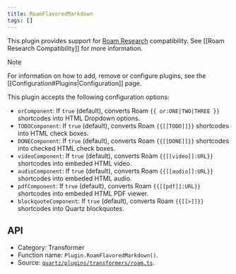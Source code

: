 ```yaml
---
title: RoamFlavoredMarkdown
tags: []
---
```


This plugin provides support for [Roam Research](https://roamresearch.com) compatibility. See [[Roam Research Compatibility]] for more information.

> [!note]
> For information on how to add, remove or configure plugins, see the [[Configuration#Plugins|Configuration]] page.

This plugin accepts the following configuration options:

- `orComponent`: If `true` (default), converts Roam `{{ or:ONE|TWO|THREE }}` shortcodes into HTML Dropdown options.
- `TODOComponent`: If `true` (default), converts Roam `{{[[TODO]]}}` shortcodes into HTML check boxes.
- `DONEComponent`: If `true` (default), converts Roam `{{[[DONE]]}}` shortcodes into checked HTML check boxes.
- `videoComponent`: If `true` (default), converts Roam `{{[[video]]:URL}}` shortcodes into embeded HTML video.
- `audioComponent`: If `true` (default), converts Roam `{{[[audio]]:URL}}` shortcodes into embeded HTML audio.
- `pdfComponent`: If `true` (default), converts Roam `{{[[pdf]]:URL}}` shortcodes into embeded HTML PDF viewer.
- `blockquoteComponent`: If `true` (default), converts Roam `{{[[>]]}}` shortcodes into Quartz blockquotes.

## API

- Category: Transformer
- Function name: `Plugin.RoamFlavoredMarkdown()`.
- Source: [`quartz/plugins/transformers/roam.ts`](https://github.com/jackyzha0/quartz/blob/v4/quartz/plugins/transformers/roam.ts).
